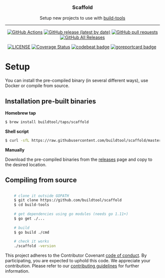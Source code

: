 
<p align="center">
  <h3 align="center">Scaffold</h3>
  <p align="center">Setup new projects to use with <a href="https://github.com/buildtool/build-tools">build-tools</a> 
</p>

---

<p align="center">
  <a href="https://github.com/buildtool/scaffold/actions"><img alt="GitHub Actions" src="https://github.com/buildtool/scaffold/workflows/Go/badge.svg"></a>
  <a href="https://github.com/buildtool/scaffold/releases"><img alt="GitHub release (latest by date)" src="https://img.shields.io/github/v/release/buildtool/scaffold"></a>
  <a href="pulls"><img alt="GitHub pull requests" src="https://img.shields.io/github/issues-pr/buildtool/scaffold"></a>
  <a href="https://github.com/buildtool/scaffold/releases"><img alt="GitHub All Releases" src="https://img.shields.io/github/downloads/buildtool/scaffold/total"></a>
</p>

<p align="center">
  <a href="https://github.com/buildtool/scaffold/blob/master/LICENSE"><img alt="LICENSE" src="https://img.shields.io/badge/license-MIT-blue.svg?maxAge=43200"></a>
  <a href="https://codecov.io/github/buildtool/scaffold"><img alt="Coverage Status" src="https://codecov.io/gh/buildtool/scaffold/branch/master/graph/badge.svg"></a>
  <a href="https://codebeat.co/projects/github-com-buildtool-scaffold-master"><img alt="codebeat badge" src="https://codebeat.co/badges/bec62abc-78b9-4a9f-8048-1e29117c512b" /></a>  <a href="https://goreportcard.com/report/github.com/buildtool/scaffold"><img alt="goreportcard badge" src="https://goreportcard.com/badge/github.com/buildtool/scaffold" /></a>
  <a href="https://libraries.io/github/buildtool/scaffold"><img alt="" src="https://img.shields.io/librariesio/github/buildtool/scaffold"></a>
</p>

# Setup
You can install the pre-compiled binary (in several different ways), use Docker or compile from source.

## Installation pre-built binaries
**Homebrew tap**

```sh 
$ brew install buildtool/taps/scaffold
```

**Shell script**
```sh
$ curl -sfL https://raw.githubusercontent.com/buildtool/scaffold/master/install.sh | sh
```
**Manually**

Download the pre-compiled binaries from the [releases](https://github.com/buildtool/scaffold/releases) page and copy to the desired location.

      
## Compiling from source
```sh

    # clone it outside GOPATH
    $ git clone https://github.com/buildtool/scaffold
    $ cd build-tools
    
    # get dependencies using go modules (needs go 1.11+)
    $ go get ./...
    
    # build
    $ go build ./cmd
    
    # check it works
    ./scaffold -version
```



This project adheres to the Contributor Covenant [code of conduct](CODE_OF_CONDUCT.md). By participating, you are expected to uphold this code.
We appreciate your contribution. Please refer to our [contributing guidelines](CONTRIBUTING.md) for further information.


